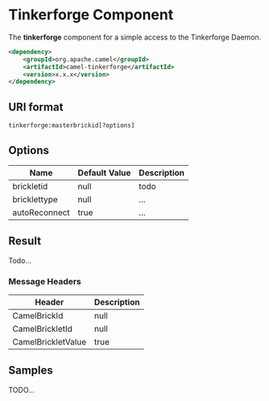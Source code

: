 Tinkerforge Component
=====================

The **tinkerforge** component for a simple access to the Tinkerforge Daemon.
```xml
<dependency>
    <groupId>org.apache.camel</groupId>
    <artifactId>camel-tinkerforge</artifactId>
    <version>x.x.x</version>
</dependency>
```
URI format
----------------------------------------------

```
tinkerforge:masterbrickid[?options]
```
Options
------------------------------------------------

Name          | Default Value | Description
------------- | ------------- | -------------
brickletid    | null          | todo
bricklettype  | null          | ...
autoReconnect | true          | ...
Result
----------------------------------------------------
Todo...
### Message Headers
Header             | Description
------------------ | -------------
CamelBrickId       | null         
CamelBrickletId    | null         
CamelBrickletValue | true         
Samples
---------------------------------------------------
TODO...

<dl>
   <br/>
   <br/>
   <br/>
   <br/>
   <br/>
   <br/>
   <br/>
</dl>

